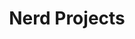 ---
layout: posts_by_category
categories: Nerd Projects
title: Nerd Projects
permalink: /category/Nerd%20Projects
---